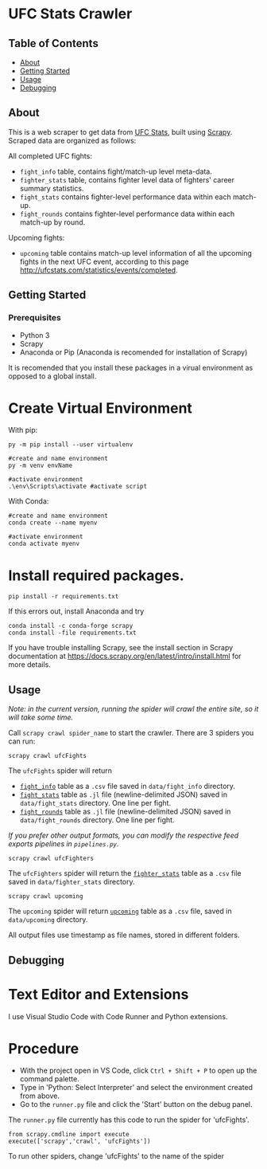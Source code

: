 # UFC Stats Crawler

## Table of Contents

- [About](#about)
- [Getting Started](#getting_started)
- [Usage](#usage)
- [Debugging](#debugging)

## About <a name = "about"></a>

This is a web scraper to get data from [UFC Stats](http://ufcstats.com/), built using [Scrapy](https://github.com/scrapy/scrapy). Scraped data are organized as follows:

All completed UFC fights:

- `fight_info` <a name = "fight_info"></a> table, contains fight/match-up level meta-data.
- `fighter_stats`<a name = "fighter_stats"></a> table, contains fighter level data of fighters' career summary statistics.
- `fight_stats` <a name="fight_stats"></a> contains fighter-level performance data within each match-up. 
- `fight_rounds` <a name="fight_rounds"></a> contains fighter-level performance data within each match-up by round. 

Upcoming fights:

- `upcoming`<a name = "upcoming"></a> table contains match-up level information of all the upcoming fights in the next UFC event, according to this page http://ufcstats.com/statistics/events/completed. 


## Getting Started <a name = "getting_started"></a>

### Prerequisites

* Python 3
* Scrapy
* Anaconda or Pip (Anaconda is recomended for installation of Scrapy)

It is recomended that you install these packages in a virual environment as opposed to a global install.

# Create Virtual Environment 
With pip:

```
py -m pip install --user virtualenv

#create and name environment
py -m venv envName

#activate environment
.\env\Scripts\activate #activate script
```

With Conda:

```
#create and name environment
conda create --name myenv

#activate environment
conda activate myenv
```

# Install required packages.


```
pip install -r requirements.txt
```
If this errors out, install Anaconda and try 

```
conda install -c conda-forge scrapy 
conda install -file requirements.txt
```

If you have trouble installing Scrapy, see the install section in Scrapy documentation at https://docs.scrapy.org/en/latest/intro/install.html for more details.


## Usage <a name = "usage"></a>

_Note: in the current version, running the spider will crawl the entire site, so it will take some time._

Call `scrapy crawl spider_name` to start the crawler. There are 3 spiders you can run:

```
scrapy crawl ufcFights
```

The `ufcFights` spider will return

- [`fight_info`](#fight_info) table as a `.csv` file saved in `data/fight_info` directory.
- [`fight_stats`](#fight_stats) table as `.jl` file (newline-delimited JSON) saved in `data/fight_stats` directory. One line per fight.
- [`fight_rounds`](#fight_rounds) table as `.jl` file (newline-delimited JSON) saved in `data/fight_rounds` directory. One line per fight.

*If you prefer other output formats, you can modify the respective feed exports pipelines in `pipelines.py`.*


```
scrapy crawl ufcFighters
```

The `ufcFighters` spider will return the [`fighter_stats`](#fighter_stats) table as a `.csv` file saved in `data/fighter_stats` directory.

```
scrapy crawl upcoming
```

The `upcoming` spider will return [`upcoming`](#upcoming) table as a `.csv` file, saved in `data/upcoming` directory.

All output files use timestamp as file names, stored in different folders.


## Debugging <a name = "debugging"></a>

# Text Editor and Extensions
I use Visual Studio Code with Code Runner and Python extensions. 

# Procedure
* With the project open in VS Code, click `Ctrl + Shift + P` to open up the command palette.
* Type in 'Python: Select Interpreter' and select the environment created from above.
* Go to the ``runner.py`` file and click the 'Start' button on the debug panel.

The ``runner.py`` file currently has this code to run the spider for 'ufcFights'.

```
from scrapy.cmdline import execute
execute(['scrapy','crawl', 'ufcFights'])
```
To run other spiders, change 'ufcFights' to the name of the spider

